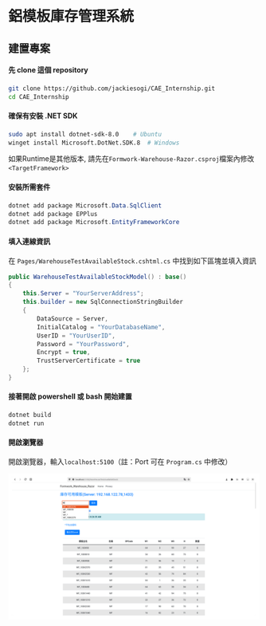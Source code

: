 # 鋁模板庫存管理系統

## 建置專案

#### 先 clone 這個 repository
```sh
git clone https://github.com/jackiesogi/CAE_Internship.git
cd CAE_Internship
```

#### 確保有安裝 .NET SDK
```bash
sudo apt install dotnet-sdk-8.0    # Ubuntu
winget install Microsoft.DotNet.SDK.8  # Windows
```
如果Runtime是其他版本, 請先在`Formwork-Warehouse-Razor.csproj`檔案內修改`<TargetFramework>`

#### 安裝所需套件
```powershell
dotnet add package Microsoft.Data.SqlClient
dotnet add package EPPlus 
dotnet add package Microsoft.EntityFrameworkCore
```

#### 填入連線資訊
在 `Pages/WarehouseTestAvailableStock.cshtml.cs` 中找到如下區塊並填入資訊
```csharp
public WarehouseTestAvailableStockModel() : base()
{
    this.Server = "YourServerAddress";
    this.builder = new SqlConnectionStringBuilder
    {
        DataSource = Server, 
        InitialCatalog = "YourDatabaseName",
        UserID = "YourUserID",
        Password = "YourPassword",
        Encrypt = true,
        TrustServerCertificate = true
    };
}
```

#### 接著開啟 powershell 或 bash 開始建置
```powershell
dotnet build
dotnet run
```

#### 開啟瀏覽器
開啟瀏覽器，輸入`localhost:5100`（註：Port 可在 `Program.cs` 中修改）

![localhost:5100](/img/WarehouseTestAvailableStock.png)
